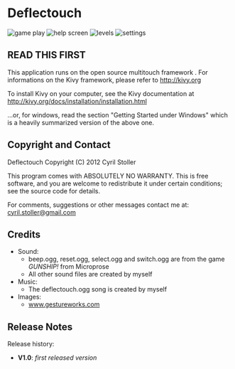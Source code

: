 Deflectouch
==============

![game play](http://a4.sphotos.ak.fbcdn.net/hphotos-ak-ash4/336216_290902887635727_1130435368_o.jpg)
![help screen](http://a6.sphotos.ak.fbcdn.net/hphotos-ak-ash4/412143_290904047635611_100001480546056_829367_173788384_o.jpg)
![levels](http://a8.sphotos.ak.fbcdn.net/hphotos-ak-ash4/325221_290902854302397_100001480546056_829364_127504812_o.jpg)
![settings](http://a2.sphotos.ak.fbcdn.net/hphotos-ak-snc7/324444_290902874302395_100001480546056_829365_1671324817_o.jpg)


READ THIS FIRST
---------------

This application runs on the open source multitouch framework <Kivy>.
For informations on the Kivy framework, please refer to http://kivy.org

To install Kivy on your computer, see the Kivy documentation at
http://kivy.org/docs/installation/installation.html

...or, for windows, read the section "Getting Started under Windows" which is a
heavily summarized version of the above one.


Copyright and Contact
---------------------

Deflectouch Copyright (C) 2012 Cyril Stoller

This program comes with ABSOLUTELY NO WARRANTY. This is free software,
and you are welcome to redistribute it under certain conditions;
see the source code for details.

For comments, suggestions or other messages contact me at:
cyril.stoller@gmail.com


Credits
-------

* Sound:
  * beep.ogg, reset.ogg, select.ogg and switch.ogg are from the game *GUNSHIP!* from Microprose
  * All other sound files are created by myself
* Music:
  * The deflectouch.ogg song is created by myself
* Images:
  * www.gestureworks.com


Release Notes
-------------

Release history:

* **V1.0**: *first released version*

